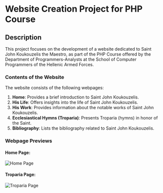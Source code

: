 # Website Creation Project for PHP Course

## Description

This project focuses on the development of a website dedicated to Saint John Koukouzelis the Maestro, as part of the PHP Course offered by the Department of Programmers-Analysts at the School of Computer Programmers of the Hellenic Armed Forces.

### Contents of the Website

The website consists of the following webpages:

1. **Home**: Provides a brief introduction to Saint John Koukouzelis.
2. **His Life**: Offers insights into the life of Saint John Koukouzelis.
3. **His Work**: Provides information about the notable works of Saint John Koukouzelis.
4. **Ecclesiastical Hymns (Troparia)**: Presents Troparia (hymns) in honor of the Saint.
5. **Bibliography**: Lists the bibliography related to Saint John Koukouzelis.

### Webpage Previews

#### Home Page:
![Home Page](https://github.com/CodeNinjaTech/Webpage-Saint-John-Koukouzelis/assets/143879796/78194f42-e7d0-42a9-9a5c-357b87325bb5)

#### Troparia Page:
![Troparia Page](https://github.com/CodeNinjaTech/Webpage-Saint-John-Koukouzelis/assets/143879796/a96ff597-c4e8-49fb-b7e0-de19470fbbdb)
